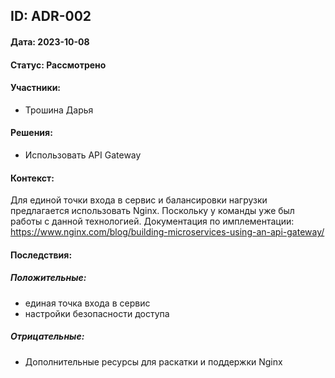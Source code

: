 ## ID: ADR-002

#### Дата: 2023-10-08

#### Статус: Рассмотрено 

#### Участники:
* Трошина Дарья

#### Решения:
* Использовать API Gateway

#### Контекст:
Для единой точки входа в сервис и балансировки нагрузки предлагается использовать Nginx.
Поскольку у команды уже был работы с данной технологией.
Документация по имплементации: https://www.nginx.com/blog/building-microservices-using-an-api-gateway/
#### Последствия:

##### Положительные:
* единая точка входа в сервис 
* настройки безопасности доступа

##### Отрицательные:
* Дополнительные ресурсы для раскатки и поддержки Nginx